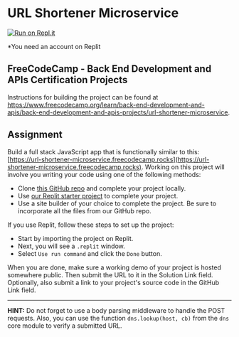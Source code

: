 # URL Shortener Microservice

[![Run on Repl.it](https://replit.com/badge/github/The-Aldi-Tri/URL-Shortener-Microservice)](https://replit.com/new/github/The-Aldi-Tri/URL-Shortener-Microservice)

*You need an account on Replit


## FreeCodeCamp - Back End Development and APIs Certification Projects

Instructions for building the project can be found at https://www.freecodecamp.org/learn/back-end-development-and-apis/back-end-development-and-apis-projects/url-shortener-microservice.


## Assignment

Build a full stack JavaScript app that is functionally similar to this: [https://url-shortener-microservice.freecodecamp.rocks](https://url-shortener-microservice.freecodecamp.rocks). Working on this project will involve you writing your code using one of the following methods:

*   Clone [this GitHub repo](https://github.com/freeCodeCamp/boilerplate-project-urlshortener/) and complete your project locally.
*   Use [our Replit starter project](https://replit.com/github/freeCodeCamp/boilerplate-project-urlshortener) to complete your project.
*   Use a site builder of your choice to complete the project. Be sure to incorporate all the files from our GitHub repo.

If you use Replit, follow these steps to set up the project:

*   Start by importing the project on Replit.
*   Next, you will see a `.replit` window.
*   Select `Use run command` and click the `Done` button.

When you are done, make sure a working demo of your project is hosted somewhere public. Then submit the URL to it in the Solution Link field. Optionally, also submit a link to your project's source code in the GitHub Link field.

---

**HINT:** Do not forget to use a body parsing middleware to handle the POST requests. Also, you can use the function `dns.lookup(host, cb)` from the `dns` core module to verify a submitted URL.
